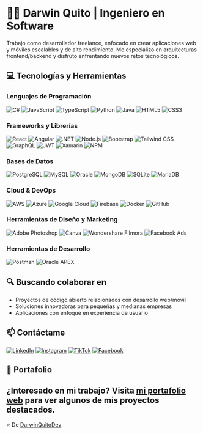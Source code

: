 # 👨‍💻 Darwin Quito | Ingeniero en Software
Trabajo como desarrollador freelance, enfocado en crear aplicaciones web y móviles escalables y de alto rendimiento. Me especializo en arquitecturas frontend/backend y disfruto enfrentando nuevos retos tecnológicos.
## 💻 Tecnologías y Herramientas
### Lenguajes de Programación
![C#](https://img.shields.io/badge/-C%23-239120?style=flat-square&logo=c-sharp&logoColor=white)
![JavaScript](https://img.shields.io/badge/-JavaScript-F7DF1E?style=flat-square&logo=javascript&logoColor=black)
![TypeScript](https://img.shields.io/badge/-TypeScript-3178C6?style=flat-square&logo=typescript&logoColor=white)
![Python](https://img.shields.io/badge/-Python-3776AB?style=flat-square&logo=python&logoColor=white)
![Java](https://img.shields.io/badge/-Java-007396?style=flat-square&logo=java&logoColor=white)
![HTML5](https://img.shields.io/badge/-HTML5-E34F26?style=flat-square&logo=html5&logoColor=white)
![CSS3](https://img.shields.io/badge/-CSS3-1572B6?style=flat-square&logo=css3&logoColor=white)
### Frameworks y Librerías
![React](https://img.shields.io/badge/-React-61DAFB?style=flat-square&logo=react&logoColor=black)
![Angular](https://img.shields.io/badge/-Angular-DD0031?style=flat-square&logo=angular&logoColor=white)
![.NET](https://img.shields.io/badge/-.NET-512BD4?style=flat-square&logo=dotnet&logoColor=white)
![Node.js](https://img.shields.io/badge/-Node.js-339933?style=flat-square&logo=node.js&logoColor=white)
![Bootstrap](https://img.shields.io/badge/-Bootstrap-7952B3?style=flat-square&logo=bootstrap&logoColor=white)
![Tailwind CSS](https://img.shields.io/badge/-Tailwind_CSS-38B2AC?style=flat-square&logo=tailwind-css&logoColor=white)
![GraphQL](https://img.shields.io/badge/-GraphQL-E10098?style=flat-square&logo=graphql&logoColor=white)
![JWT](https://img.shields.io/badge/-JWT-000000?style=flat-square&logo=json-web-tokens&logoColor=white)
![Xamarin](https://img.shields.io/badge/-Xamarin-3498DB?style=flat-square&logo=xamarin&logoColor=white)
![NPM](https://img.shields.io/badge/-NPM-CB3837?style=flat-square&logo=npm&logoColor=white)
### Bases de Datos
![PostgreSQL](https://img.shields.io/badge/-PostgreSQL-336791?style=flat-square&logo=postgresql&logoColor=white)
![MySQL](https://img.shields.io/badge/-MySQL-4479A1?style=flat-square&logo=mysql&logoColor=white)
![Oracle](https://img.shields.io/badge/-Oracle-F80000?style=flat-square&logo=oracle&logoColor=white)
![MongoDB](https://img.shields.io/badge/-MongoDB-47A248?style=flat-square&logo=mongodb&logoColor=white)
![SQLite](https://img.shields.io/badge/-SQLite-003B57?style=flat-square&logo=sqlite&logoColor=white)
![MariaDB](https://img.shields.io/badge/-MariaDB-003545?style=flat-square&logo=mariadb&logoColor=white)
### Cloud & DevOps
![AWS](https://img.shields.io/badge/-AWS-232F3E?style=flat-square&logo=amazon-aws&logoColor=white)
![Azure](https://img.shields.io/badge/-Azure-0078D4?style=flat-square&logo=microsoft-azure&logoColor=white)
![Google Cloud](https://img.shields.io/badge/-Google_Cloud-4285F4?style=flat-square&logo=google-cloud&logoColor=white)
![Firebase](https://img.shields.io/badge/-Firebase-FFCA28?style=flat-square&logo=firebase&logoColor=black)
![Docker](https://img.shields.io/badge/-Docker-2496ED?style=flat-square&logo=docker&logoColor=white)
![GitHub](https://img.shields.io/badge/-GitHub-181717?style=flat-square&logo=github&logoColor=white)
### Herramientas de Diseño y Marketing
![Adobe Photoshop](https://img.shields.io/badge/-Adobe_Photoshop-31A8FF?style=flat-square&logo=adobe-photoshop&logoColor=white)
![Canva](https://img.shields.io/badge/-Canva-00C4CC?style=flat-square&logo=canva&logoColor=white)
![Wondershare Filmora](https://img.shields.io/badge/-Wondershare_Filmora-0066FF?style=flat-square&logo=wondershare&logoColor=white)
![Facebook Ads](https://img.shields.io/badge/-Facebook_Ads-1877F2?style=flat-square&logo=facebook&logoColor=white)
### Herramientas de Desarrollo
![Postman](https://img.shields.io/badge/-Postman-FF6C37?style=flat-square&logo=postman&logoColor=white)
![Oracle APEX](https://img.shields.io/badge/-Oracle_APEX-F80000?style=flat-square&logo=oracle&logoColor=white)
## 🔍 Buscando colaborar en
- Proyectos de código abierto relacionados con desarrollo web/móvil
- Soluciones innovadoras para pequeñas y medianas empresas
- Aplicaciones con enfoque en experiencia de usuario
## 📫 Contáctame
[![LinkedIn](https://img.shields.io/badge/-LinkedIn-0077B5?style=flat-square&logo=linkedin&logoColor=white)](https://www.linkedin.com/in/darwin-quito-8b1a48340/)
[![Instagram](https://img.shields.io/badge/-Instagram-E4405F?style=flat-square&logo=instagram&logoColor=white)](https://www.instagram.com/darwin.quito/)
[![TikTok](https://img.shields.io/badge/-TikTok-000000?style=flat-square&logo=tiktok&logoColor=white)](https://www.tiktok.com/@darwin.quito)
[![Facebook](https://img.shields.io/badge/-Facebook-1877F2?style=flat-square&logo=facebook&logoColor=white)](https://www.facebook.com/profile.php?id=100057595729705)
## 💼 Portafolio
¿Interesado en mi trabajo? Visita [mi portafolio web](#) para ver algunos de mis proyectos destacados.
---
⭐️ De [DarwinQuitoDev](https://github.com/DarwinQuitoDev)
<!---
DarwinQuitoDev/DarwinQuitoDev is a ✨ special ✨ repository because its `README.md` (this file) appears on your GitHub profile.
You can click the Preview link to take a look at your changes.
--->
